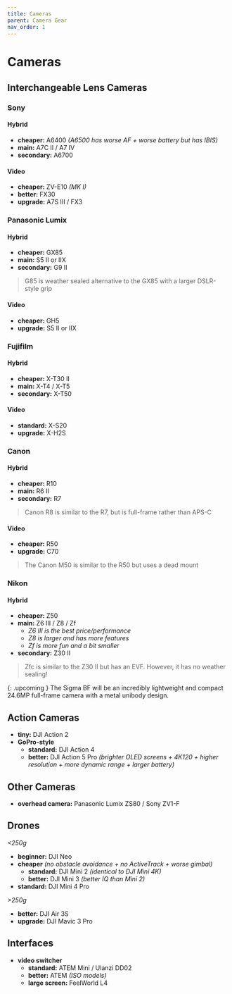 ```yaml
---
title: Cameras
parent: Camera Gear
nav_order: 1
---
```

# Cameras

## Interchangeable Lens Cameras

### Sony

#### Hybrid

- **cheaper:** A6400 *(A6500 has worse AF + worse battery but has IBIS)*
- **main:** A7C II / A7 IV
- **secondary:** A6700

#### Video 

- **cheaper:** ZV-E10 *(MK I)*
- **better:** FX30
- **upgrade:** A7S III / FX3

### Panasonic Lumix

#### Hybrid

- **cheaper:** GX85
- **main:** S5 II or IIX
- **secondary:** G9 II

> G85 is weather sealed alternative to the GX85 with a larger DSLR-style grip

#### Video

- **cheaper:** GH5
- **upgrade:** S5 II or IIX

### Fujifilm

#### Hybrid

- **cheaper:** X-T30 II
- **main:** X-T4 / X-T5
- **secondary:** X-T50

#### Video

- **standard:** X-S20
- **upgrade:** X-H2S


### Canon

#### Hybrid

- **cheaper:** R10
- **main:** R6 II
- **secondary:** R7

> Canon R8 is similar to the R7, but is full-frame rather than APS-C


#### Video

- **cheaper:** R50
- **upgrade:** C70

> The Canon M50 is similar to the R50 but uses a dead mount

### Nikon

#### Hybrid

- **cheaper:** Z50
- **main:** Z6 III / Z8 / Zf
	- *Z6 III is the best price/performance*
	- *Z8 is larger and has more features*
	- *Zf is more fun and a bit smaller*
- **secondary:** Z30 II

> Zfc is similar to the Z30 II but has an EVF. However, it has no weather sealing!

{: .upcoming }
The Sigma BF will be an incredibly lightweight and compact 24.6MP full-frame camera with a metal unibody design. 

## Action Cameras

- **tiny:** DJI Action 2
- **GoPro-style** 
	- **standard:** DJI Action 4
	- **better:** DJI Action 5 Pro *(brighter OLED screens + 4K120 + higher resolution + more dynamic range + larger battery)*

## Other Cameras

- **overhead camera:** Panasonic Lumix ZS80 / Sony ZV1-F

## Drones

*<250g*
- **beginner:** DJI Neo
- **cheaper** *(no obstacle avoidance + no ActiveTrack + worse gimbal)*
	- **standard:** DJI Mini 2 *(identical to DJI Mini 4K)*
	- **better:** DJI Mini 3 *(better IQ than Mini 2)*
- **standard:** DJI Mini 4 Pro

*>250g*
- **better:** DJI Air 3S
- **upgrade:** DJI Mavic 3 Pro

## Interfaces

- **video switcher** 
	- **standard:** ATEM Mini / Ulanzi DD02
	- **better:** ATEM *(ISO models)*
	- **large screen:** FeelWorld L4
